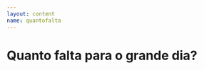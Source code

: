 ```yaml
---
layout: content
name: quantofalta
---
```

# Quanto falta para o grande dia?

&nbsp;  

<p id="countdown"></p>

&nbsp;  